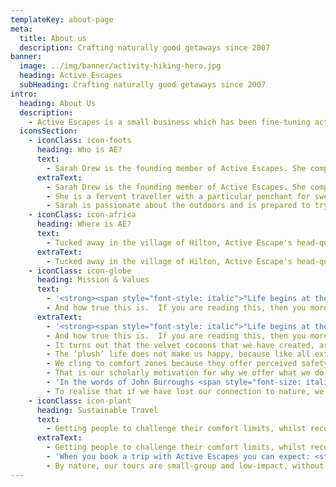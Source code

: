 ```yaml
---
templateKey: about-page
meta:
  title: About us
  description: Crafting naturally good getaways since 2007
banner:
  image: ../img/banner/activity-hiking-hero.jpg
  heading: Active Escapes
  subHeading: Crafting naturally good getaways since 2007
intro:
  heading: About Us
  description:
    - Active Escapes is a small business which has been fine-tuning active and nature-based holidays since 2007. We offer a wide range of excellent hiking & slackpacking, mountain biking and adventure-based holidays, tweaked to your interests and energy levels. Whether it's an extreme mountain biking holiday, or a reflective breakaway, we’ll take care of the logistics so you can make it a reality.
  iconsSection:
    - iconClass: icon-foots
      heading: Who is AE?
      text:
        - Sarah Drew is the founding member of Active Escapes. She completed her Masters in Geography, case studying different models of community based tourism along the Pondoland Wild Coast,  worked as a tourism researcher, followed by some UK stints in events management on various EU initiatives.
      extraText:
        - Sarah Drew is the founding member of Active Escapes. She completed her Masters in Geography, case studying different models of community based tourism along the Pondoland Wild Coast,  worked as a tourism researcher, followed by some UK stints in events management on various EU initiatives.
        - She is a fervent traveller with a particular penchant for sweat-induced adventure. Many happy months spent backpacking around SE Asia and South America provided first-hand experience with eco and adventure-based tour operators, and inspired her thinking on the untapped potential that existed back in South Africa.
        - Sarah is passionate about the outdoors and is prepared to try most things at least once. When she gets leave from her laptop, you'll find her happiest on two wheels, or bundu-bashing a new route. She will carve out any excuse for a 'route scouting' mission, and gets ultimate joy from piecing a distinctive adventure together in an off-beat destination.
    - iconClass: icon-africa
      heading: Where is AE?
      text:
        - Tucked away in the village of Hilton, Active Escape's head-quarters are in the adventure packed hills of the KwaZulu-Natal Midlands.  With some of the country's best mountain biking on our doorstep, an hour’s drive from the hiking trails of the Drakensberg, and just 90km from (show to here) the warm surf of the ...
      extraText:
        - Tucked away in the village of Hilton, Active Escape's head-quarters are in the adventure packed hills of the KwaZulu-Natal Midlands.  With some of the country's best mountain biking on our doorstep, an hour’s drive from the hiking trails of the Drakensberg, and just 90km from (show to here) the warm surf of the Indian Ocean, it’s no surprises we love where we live!
    - iconClass: icon-globe
      heading: Mission & Values
      text:
        - '<strong><span style="font-style: italic">"Life begins at the end of our Comfort Zone",&nbsp; Neale Donald Walsch</span></strong>'
        - And how true this is.  If you are reading this, then you more than likely in the minority who doesn’t need to worry about where your next meal is coming from.  Through our modern lifestyles we have never been so “comfortable”; and yet as a society ...
      extraText:
        - '<strong><span style="font-style: italic">"Life begins at the end of our Comfort Zone",&nbsp; Neale Donald Walsch</span></strong>'
        - And how true this is.  If you are reading this, then you more than likely in the minority who doesn’t need to worry about where your next meal is coming from.  Through our modern lifestyles we have never been so “comfortable”; and yet as a society we have the highest prevalence of anxiety, depression, opiate abuse and suicide, than we have ever seen, across generations.
        - It turns out that the velvet cocoons that we have created, are NOT what make us happier in the long term. <strong>Novelty</strong> and <strong>challenge</strong> are what are at the core of our long term fulfilment.
        - The ‘plush’ life does not make us happy, because like all external metrics, it doesn’t do anything for us internally – where the real arbiters of gratification, and happiness, live.
        - We cling to comfort zones because they offer perceived safety, and keep the threat of change from our doorsteps. And they're easy. They require no effort. We're led to believe that non-exertion (be that a physical or mental challenge) is the way to happiness; but the reality is our brains weaken     on idle. We wind up with a hollowed-out life of spectating and learned helplessness, without the initiating skills essential to self-worth and a well-lived life.
        - That is our scholarly motivation for why we offer what we do, but where we choose to do it, is just as important. Our adventures take place in the wilder parts of nature, those places that aren’t easily navigated to through Google Maps, and which remain the terrain of the intrepid.
        - 'In the words of John Burroughs <span style="font-size: italic">“I go to nature to be soothed and healed, and to have my sense put in order”</span>'
        - To realise that if we have lost our connection to nature, we have actually lost the connection to ourselves.
    - iconClass: icon-plant
      heading: Sustainable Travel
      text:
        - Getting people to challenge their comfort limits, whilst reconnecting with nature, is at the heart of our business. But with this, we also acknowledge a <strong>responsibility</strong>. A charge to do more good than harm. Minimise wastage, reduce packaging, employ locally and pay fairly. Work to reduce our ecological footprint ...
      extraText:
        - Getting people to challenge their comfort limits, whilst reconnecting with nature, is at the heart of our business. But with this, we also acknowledge a <strong>responsibility</strong>. A charge to do more good than harm. Minimise wastage, reduce packaging, employ locally and pay fairly. Work to reduce our ecological footprint and instil a sense of mindfulness with our guests.
        - 'When you book a trip with Active Escapes you can expect: <strong>novelty</strong> and a <strong>challenge</strong>  – naturally physical, but we hope also, spiritual. Our destinations are almost all - remote or rural, with your Rands going directly into supporting rural livelihoods, and providing a more earth-friendly and sustainable alternative to other development paths such as mining and commerce.'
        - By nature, our tours are small-group and low-impact, without any wall-hanging certificates to need to prove it;  but in this post-Covid awakening, we have set our own challenge to implement this more deeply.  We ask that you, as a future guest, question and challenge us to it.
---
```

